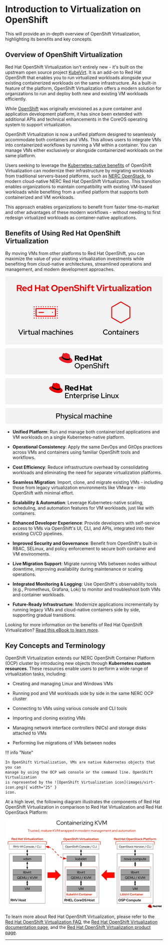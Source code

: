 # Introduction to Virtualization on OpenShift

This will provide an in-depth overview of OpenShift Virtualization, highlighting
its benefits and key concepts.

## Overview of OpenShift Virtualization

Red Hat OpenShift Virtualization isn't entirely new - it's built on the upstream
open source project [KubeVirt](https://kubevirt.io/). It is an add-on to Red Hat
OpenShift that enables you to run virtualized workloads alongside your existing
containerized workloads on the same infrastructure. As a built-in feature of the
platform, OpenShift Virtualization offers a modern solution for organizations to
run and deploy both new and existing VM workloads efficiently.

While [OpenShift](../get-started/openshift-overview.md) was originally envisioned
as a pure container and application development platform, it has since been
extended with additional APIs and technical enhancements in the CoreOS operating
system to support virtualization.

OpenShift Virtualization is now a unified platform designed to seamlessly accommodate
both containers and VMs. This allows users to integrate VMs into containerized
workflows by running a VM within a container. You can manage VMs either exclusively
or alongside containerized workloads on the same platform.

Users seeking to leverage the [Kubernetes-native benefits](#benefits-of-using-red-hat-openshift-virtualization)
of OpenShift Virtualization can modernize their infrastructure by migrating workloads
from traditional servers-based platforms, such as [NERC OpenStack](../../openstack/index.md),
to modern cloud-native NERC Red Hat OpenShift Virtualization. This transition enables organizations
to maintain compatibility with existing VM-based workloads while benefiting from
a unified platform that supports both containerized and VM workloads.

This approach enables organizations to benefit from faster time-to-market and
other advantages of these modern workflows - without needing to first redesign
virtualized workloads as container-native applications.

## Benefits of Using Red Hat OpenShift Virtualization

By moving VMs from other platforms to Red Hat OpenShift, you can maximize the
value of your existing virtualization investments while benefiting from cloud-native
architectures, streamlined operations and management, and modern development approaches.

![Red Hat OpenShift Virtualization](images/openshift-virtualization.png)

- **Unified Platform**: Run and manage both containerized applications and VM
workloads on a single Kubernetes-native platform.

- **Operational Consistency**: Apply the same DevOps and GitOps practices across
VMs and containers using familiar OpenShift tools and workflows.

- **Cost Efficiency**: Reduce infrastructure overhead by consolidating workloads
and eliminating the need for separate virtualization platforms.

- **Seamless Migration**: Import, clone, and migrate existing VMs - including those
from legacy virtualization environments like VMware - into OpenShift with minimal
effort.

- **Scalability & Automation**: Leverage Kubernetes-native scaling, scheduling,
and automation features for VM workloads, just like with containers.

- **Enhanced Developer Experience**: Provide developers with self-service access
to VMs via OpenShift's UI, CLI, and APIs, integrated into their existing CI/CD
pipelines.

- **Improved Security and Governance**: Benefit from OpenShift's built-in RBAC,
SELinux, and policy enforcement to secure both container and VM environments.

- **Live Migration Support**: Migrate running VMs between nodes without downtime,
improving availability during maintenance or scaling operations.

- **Integrated Monitoring & Logging**: Use OpenShift's observability tools (e.g.,
Prometheus, Grafana, Loki) to monitor and troubleshoot both VMs and container workloads.

- **Future-Ready Infrastructure**: Modernize applications incrementally by running
legacy VMs and cloud-native containers side by side, supporting gradual transitions.

Looking for more information on the benefits of Red Hat OpenShift Virtualization?
[Read this eBook to learn more](https://www.redhat.com/en/engage/15-reasons-adopt-openshift-virtualization-ebook).

## Key Concepts and Terminology

OpenShift Virtualization extends our NERC OpenShift Container Platform (OCP) cluster
by introducing new objects through **Kubernetes custom resources**. These resources
enable users to perform a wide range of virtualization tasks, including:

-   Creating and managing Linux and Windows VMs

-   Running pod and VM workloads side by side in the same NERC OCP cluster

-   Connecting to VMs using various console and CLI tools

-   Importing and cloning existing VMs

-   Managing network interface controllers (NICs) and storage disks attached to VMs

-   Performing live migrations of VMs between nodes

!!! info "Note"

    In OpenShift Virtualization, VMs are native Kubernetes objects that you can
    manage by using the OCP web console or the command line. OpenShift Virtualization
    is represented by the ![OpenShift Virtualization icon](images/virt-icon.png){ width="25" }
    icon.

At a high level, the following diagram illustrates the components of Red Hat
OpenShift Virtualization in comparison to Red Hat Virtualization and Red Hat
OpenStack Platform:

![Containerizing KVM](images/containerizing-kvm.png)

To learn more about Red Hat OpenShift Virtualization, please refer to the  
[Red Hat OpenShift Virtualization FAQ](https://www.redhat.com/en/resources/openshift-virtualization-faq),
the [Red Hat OpenShift Virtualization documentation page](https://docs.redhat.com/en/documentation/openshift_container_platform/4.18/html/virtualization/index),
and the [Red Hat OpenShift Virtualization product page](https://www.redhat.com/en/technologies/cloud-computing/openshift/virtualization).

---
